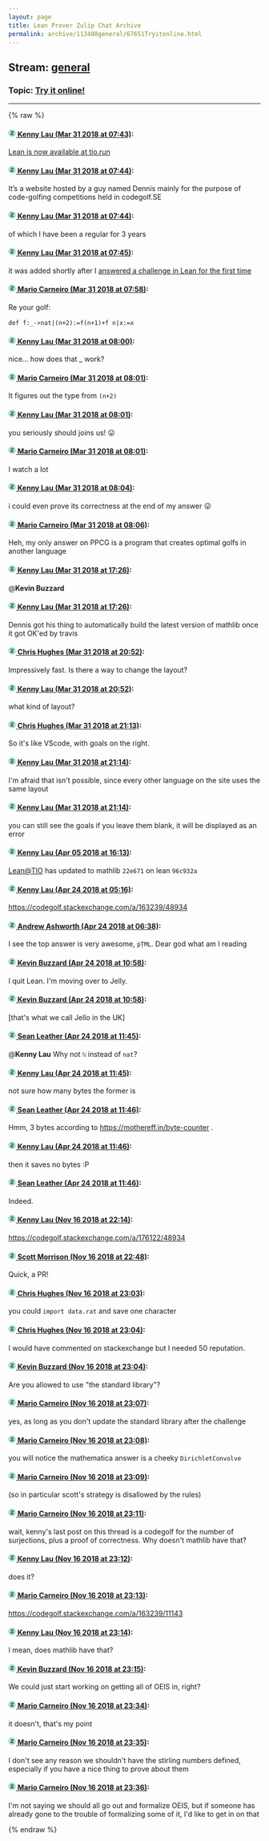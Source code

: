 ```yaml
---
layout: page
title: Lean Prover Zulip Chat Archive 
permalink: archive/113488general/67651Tryitonline.html
---
```


## Stream: [general](index.html)
### Topic: [Try it online!](67651Tryitonline.html)

---


{% raw %}
#### [![Click to go to Zulip](../../assets/img/zulip2.png) Kenny Lau (Mar 31 2018 at 07:43)](https://leanprover.zulipchat.com/#narrow/stream/113488-general/topic/Try%20it%20online%21/near/124444027):
[Lean is now available at tio.run](https://tio.run/##y0lNzPv/PzO3IL@oRCExLzGnsjizWK8oNTGHSzk5IzU5WyEvsUQvMSUlPjk/NxcmpmGkYKUAUqT5/z8A)

#### [![Click to go to Zulip](../../assets/img/zulip2.png) Kenny Lau (Mar 31 2018 at 07:44)](https://leanprover.zulipchat.com/#narrow/stream/113488-general/topic/Try%20it%20online%21/near/124444036):
It’s a website hosted by a guy named Dennis mainly for the purpose of code-golfing competitions held in codegolf.SE

#### [![Click to go to Zulip](../../assets/img/zulip2.png) Kenny Lau (Mar 31 2018 at 07:44)](https://leanprover.zulipchat.com/#narrow/stream/113488-general/topic/Try%20it%20online%21/near/124444076):
of which I have been a regular for 3 years

#### [![Click to go to Zulip](../../assets/img/zulip2.png) Kenny Lau (Mar 31 2018 at 07:45)](https://leanprover.zulipchat.com/#narrow/stream/113488-general/topic/Try%20it%20online%21/near/124444084):
it was added shortly after I [answered a challenge in Lean for the first time](https://codegolf.stackexchange.com/a/160919/48934)

#### [![Click to go to Zulip](../../assets/img/zulip2.png) Mario Carneiro (Mar 31 2018 at 07:58)](https://leanprover.zulipchat.com/#narrow/stream/113488-general/topic/Try%20it%20online%21/near/124444387):
Re your golf:
```
def f:_->nat|(n+2):=f(n+1)+f n|x:=x
```

#### [![Click to go to Zulip](../../assets/img/zulip2.png) Kenny Lau (Mar 31 2018 at 08:00)](https://leanprover.zulipchat.com/#narrow/stream/113488-general/topic/Try%20it%20online%21/near/124444436):
nice... how does that _ work?

#### [![Click to go to Zulip](../../assets/img/zulip2.png) Mario Carneiro (Mar 31 2018 at 08:01)](https://leanprover.zulipchat.com/#narrow/stream/113488-general/topic/Try%20it%20online%21/near/124444445):
It figures out the type from `(n+2)`

#### [![Click to go to Zulip](../../assets/img/zulip2.png) Kenny Lau (Mar 31 2018 at 08:01)](https://leanprover.zulipchat.com/#narrow/stream/113488-general/topic/Try%20it%20online%21/near/124444447):
you seriously should joins us! 😛

#### [![Click to go to Zulip](../../assets/img/zulip2.png) Mario Carneiro (Mar 31 2018 at 08:01)](https://leanprover.zulipchat.com/#narrow/stream/113488-general/topic/Try%20it%20online%21/near/124444448):
I watch a lot

#### [![Click to go to Zulip](../../assets/img/zulip2.png) Kenny Lau (Mar 31 2018 at 08:04)](https://leanprover.zulipchat.com/#narrow/stream/113488-general/topic/Try%20it%20online%21/near/124444535):
i could even prove its correctness at the end of my answer 😛

#### [![Click to go to Zulip](../../assets/img/zulip2.png) Mario Carneiro (Mar 31 2018 at 08:06)](https://leanprover.zulipchat.com/#narrow/stream/113488-general/topic/Try%20it%20online%21/near/124444586):
Heh, my only answer on PPCG is a program that creates optimal golfs in another language

#### [![Click to go to Zulip](../../assets/img/zulip2.png) Kenny Lau (Mar 31 2018 at 17:26)](https://leanprover.zulipchat.com/#narrow/stream/113488-general/topic/Try%20it%20online%21/near/124457803):
@**Kevin Buzzard**

#### [![Click to go to Zulip](../../assets/img/zulip2.png) Kenny Lau (Mar 31 2018 at 17:26)](https://leanprover.zulipchat.com/#narrow/stream/113488-general/topic/Try%20it%20online%21/near/124457805):
Dennis got his thing to automatically build the latest version of mathlib once it got OK'ed by travis

#### [![Click to go to Zulip](../../assets/img/zulip2.png) Chris Hughes (Mar 31 2018 at 20:52)](https://leanprover.zulipchat.com/#narrow/stream/113488-general/topic/Try%20it%20online%21/near/124462918):
Impressively fast. Is there a way to change the layout?

#### [![Click to go to Zulip](../../assets/img/zulip2.png) Kenny Lau (Mar 31 2018 at 20:52)](https://leanprover.zulipchat.com/#narrow/stream/113488-general/topic/Try%20it%20online%21/near/124462920):
what kind of layout?

#### [![Click to go to Zulip](../../assets/img/zulip2.png) Chris Hughes (Mar 31 2018 at 21:13)](https://leanprover.zulipchat.com/#narrow/stream/113488-general/topic/Try%20it%20online%21/near/124463425):
So it's like VScode, with goals on the right.

#### [![Click to go to Zulip](../../assets/img/zulip2.png) Kenny Lau (Mar 31 2018 at 21:14)](https://leanprover.zulipchat.com/#narrow/stream/113488-general/topic/Try%20it%20online%21/near/124463465):
I'm afraid that isn't possible, since every other language on the site uses the same layout

#### [![Click to go to Zulip](../../assets/img/zulip2.png) Kenny Lau (Mar 31 2018 at 21:14)](https://leanprover.zulipchat.com/#narrow/stream/113488-general/topic/Try%20it%20online%21/near/124463467):
you can still see the goals if you leave them blank, it will be displayed as an error

#### [![Click to go to Zulip](../../assets/img/zulip2.png) Kenny Lau (Apr 05 2018 at 16:13)](https://leanprover.zulipchat.com/#narrow/stream/113488-general/topic/Try%20it%20online%21/near/124672274):
[Lean@TIO](https://tio.run/##y0lNzPv/PzO3IL@oRCExLzGnsjizWK8oNTGHSzk5IzU5WyEvsUQvMSUlPjk/NxcmpmGkYKUAUqT5/z8A) has updated to mathlib ` 22e671 ` on lean ` 96c932a `

#### [![Click to go to Zulip](../../assets/img/zulip2.png) Kenny Lau (Apr 24 2018 at 05:16)](https://leanprover.zulipchat.com/#narrow/stream/113488-general/topic/Try%20it%20online%21/near/125600886):
https://codegolf.stackexchange.com/a/163239/48934

#### [![Click to go to Zulip](../../assets/img/zulip2.png) Andrew Ashworth (Apr 24 2018 at 06:38)](https://leanprover.zulipchat.com/#narrow/stream/113488-general/topic/Try%20it%20online%21/near/125603271):
I see the top answer is very awesome, `ṗṬML`. Dear god what am I reading

#### [![Click to go to Zulip](../../assets/img/zulip2.png) Kevin Buzzard (Apr 24 2018 at 10:58)](https://leanprover.zulipchat.com/#narrow/stream/113488-general/topic/Try%20it%20online%21/near/125611300):
I quit Lean. I'm moving over to Jelly.

#### [![Click to go to Zulip](../../assets/img/zulip2.png) Kevin Buzzard (Apr 24 2018 at 10:58)](https://leanprover.zulipchat.com/#narrow/stream/113488-general/topic/Try%20it%20online%21/near/125611305):
[that's what we call Jello in the UK]

#### [![Click to go to Zulip](../../assets/img/zulip2.png) Sean Leather (Apr 24 2018 at 11:45)](https://leanprover.zulipchat.com/#narrow/stream/113488-general/topic/Try%20it%20online%21/near/125613031):
@**Kenny Lau** Why not `ℕ` instead of `nat`?

#### [![Click to go to Zulip](../../assets/img/zulip2.png) Kenny Lau (Apr 24 2018 at 11:45)](https://leanprover.zulipchat.com/#narrow/stream/113488-general/topic/Try%20it%20online%21/near/125613033):
not sure how many bytes the former is

#### [![Click to go to Zulip](../../assets/img/zulip2.png) Sean Leather (Apr 24 2018 at 11:46)](https://leanprover.zulipchat.com/#narrow/stream/113488-general/topic/Try%20it%20online%21/near/125613089):
Hmm, 3 bytes according to https://mothereff.in/byte-counter .

#### [![Click to go to Zulip](../../assets/img/zulip2.png) Kenny Lau (Apr 24 2018 at 11:46)](https://leanprover.zulipchat.com/#narrow/stream/113488-general/topic/Try%20it%20online%21/near/125613094):
then it saves no bytes :P

#### [![Click to go to Zulip](../../assets/img/zulip2.png) Sean Leather (Apr 24 2018 at 11:46)](https://leanprover.zulipchat.com/#narrow/stream/113488-general/topic/Try%20it%20online%21/near/125613097):
Indeed.

#### [![Click to go to Zulip](../../assets/img/zulip2.png) Kenny Lau (Nov 16 2018 at 22:14)](https://leanprover.zulipchat.com/#narrow/stream/113488-general/topic/Try%20it%20online%21/near/147846641):
https://codegolf.stackexchange.com/a/176122/48934

#### [![Click to go to Zulip](../../assets/img/zulip2.png) Scott Morrison (Nov 16 2018 at 22:48)](https://leanprover.zulipchat.com/#narrow/stream/113488-general/topic/Try%20it%20online%21/near/147848525):
Quick, a PR!

#### [![Click to go to Zulip](../../assets/img/zulip2.png) Chris Hughes (Nov 16 2018 at 23:03)](https://leanprover.zulipchat.com/#narrow/stream/113488-general/topic/Try%20it%20online%21/near/147849345):
you could `import data.rat` and save one character

#### [![Click to go to Zulip](../../assets/img/zulip2.png) Chris Hughes (Nov 16 2018 at 23:04)](https://leanprover.zulipchat.com/#narrow/stream/113488-general/topic/Try%20it%20online%21/near/147849432):
I would have commented on stackexchange but I needed 50 reputation.

#### [![Click to go to Zulip](../../assets/img/zulip2.png) Kevin Buzzard (Nov 16 2018 at 23:04)](https://leanprover.zulipchat.com/#narrow/stream/113488-general/topic/Try%20it%20online%21/near/147849439):
Are you allowed to use "the standard library"?

#### [![Click to go to Zulip](../../assets/img/zulip2.png) Mario Carneiro (Nov 16 2018 at 23:07)](https://leanprover.zulipchat.com/#narrow/stream/113488-general/topic/Try%20it%20online%21/near/147849595):
yes, as long as you don't update the standard library after the challenge

#### [![Click to go to Zulip](../../assets/img/zulip2.png) Mario Carneiro (Nov 16 2018 at 23:08)](https://leanprover.zulipchat.com/#narrow/stream/113488-general/topic/Try%20it%20online%21/near/147849650):
you will notice the mathematica answer is a cheeky `DirichletConvolve`

#### [![Click to go to Zulip](../../assets/img/zulip2.png) Mario Carneiro (Nov 16 2018 at 23:09)](https://leanprover.zulipchat.com/#narrow/stream/113488-general/topic/Try%20it%20online%21/near/147849669):
(so in particular scott's strategy is disallowed by the rules)

#### [![Click to go to Zulip](../../assets/img/zulip2.png) Mario Carneiro (Nov 16 2018 at 23:11)](https://leanprover.zulipchat.com/#narrow/stream/113488-general/topic/Try%20it%20online%21/near/147849792):
wait, kenny's last post on this thread is a codegolf for the number of surjections, plus a proof of correctness. Why doesn't mathlib have that?

#### [![Click to go to Zulip](../../assets/img/zulip2.png) Kenny Lau (Nov 16 2018 at 23:12)](https://leanprover.zulipchat.com/#narrow/stream/113488-general/topic/Try%20it%20online%21/near/147849855):
does it?

#### [![Click to go to Zulip](../../assets/img/zulip2.png) Mario Carneiro (Nov 16 2018 at 23:13)](https://leanprover.zulipchat.com/#narrow/stream/113488-general/topic/Try%20it%20online%21/near/147849864):
https://codegolf.stackexchange.com/a/163239/11143

#### [![Click to go to Zulip](../../assets/img/zulip2.png) Kenny Lau (Nov 16 2018 at 23:14)](https://leanprover.zulipchat.com/#narrow/stream/113488-general/topic/Try%20it%20online%21/near/147849969):
I mean, does mathlib have that?

#### [![Click to go to Zulip](../../assets/img/zulip2.png) Kevin Buzzard (Nov 16 2018 at 23:15)](https://leanprover.zulipchat.com/#narrow/stream/113488-general/topic/Try%20it%20online%21/near/147850001):
We could just start working on getting all of OEIS in, right?

#### [![Click to go to Zulip](../../assets/img/zulip2.png) Mario Carneiro (Nov 16 2018 at 23:34)](https://leanprover.zulipchat.com/#narrow/stream/113488-general/topic/Try%20it%20online%21/near/147850991):
it doesn't, that's my point

#### [![Click to go to Zulip](../../assets/img/zulip2.png) Mario Carneiro (Nov 16 2018 at 23:35)](https://leanprover.zulipchat.com/#narrow/stream/113488-general/topic/Try%20it%20online%21/near/147851047):
I don't see any reason we shouldn't have the stirling numbers defined, especially if you have a nice thing to prove about them

#### [![Click to go to Zulip](../../assets/img/zulip2.png) Mario Carneiro (Nov 16 2018 at 23:36)](https://leanprover.zulipchat.com/#narrow/stream/113488-general/topic/Try%20it%20online%21/near/147851151):
I'm not saying we should all go out and formalize OEIS, but if someone has already gone to the trouble of formalizing some of it, I'd like to get in on that


{% endraw %}
